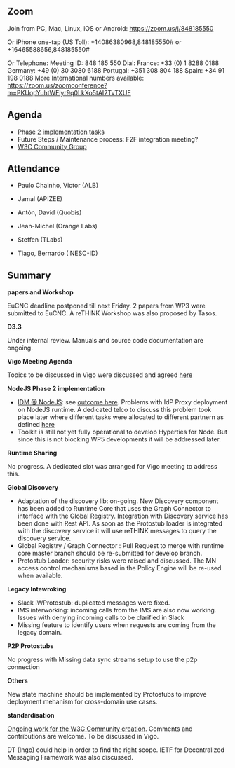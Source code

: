 ## Zoom

Join from PC, Mac, Linux, iOS or Android: https://zoom.us/j/848185550

Or iPhone one-tap (US Toll):  +14086380968,848185550# or +16465588656,848185550#

Or Telephone:
    Meeting ID: 848 185 550
  Dial:
    France: +33 (0) 1 8288 0188
    Germany: +49 (0) 30 3080 6188
    Portugal: +351 308 804 188
    Spain: +34 91 198 0188
  More  International numbers available: https://zoom.us/zoomconference?m=PKUopYuhtWEiyr9q0LkXo5tAI2TvTXUE

Agenda
------

- [Phase 2 implementation tasks](https://github.com/orgs/reTHINK-project/projects/1)
- Future Steps / Maintenance process: F2F integration meeting?
-	[W3C Community Group](https://github.com/reTHINK-project/w3c)

Attendance
----------

- Paulo Chainho, Victor (ALB)

- Jamal (APIZEE)

- Antón, David (Quobis)

- Jean-Michel (Orange Labs)

- Steffen (TLabs)


- Tiago, Bernardo (INESC-ID)




Summary
-------


**papers and Workshop**

EuCNC deadline postponed till next Friday.
2 papers from WP3 were submitted to EuCNC.
A reTHINK Workshop was also proposed by Tasos.

**D3.3**

Under internal review.
Manuals and source code documentation are ongoing.

**Vigo Meeting Agenda**

Topics to be discussed in Vigo were discussed and agreed [here](https://github.com/reTHINK-project/core-framework/issues/204)

**NodeJS Phase 2 implementation**

- [IDM @ NodeJS](https://github.com/reTHINK-project/specs/issues/17): see [outcome here](https://github.com/reTHINK-project/specs/issues/17#issuecomment-261919199). Problems with IdP Proxy deployment on NodeJS runtime. A dedicated telco to discuss this problem took place later where different tasks were allocated to different partnern as defined [here](https://github.com/reTHINK-project/dev-runtime-core/issues/160)
- Toolkit is still not yet fully operational to develop Hyperties for Node. But since this is not blocking WP5 developments it will be addressed later.

**Runtime Sharing**

No progress.
A dedicated slot was arranged for Vigo meeting to address this.

**Global Discovery**

- Adaptation of the discovery lib: on-going. New Discovery component has been added to Runtime Core that uses the Graph Connector to interface with the Global Registry. Integration with Discovery service has been done with Rest API. As soon as the Protostub loader is integrated with the discovery service it will use reTHINK messages to query the discovery service.
- Global Registry / Graph Connector : Pull Request to merge with runtime core master branch should be re-submitted for develop branch.
- Protostub Loader: security risks were raised and discussed. The MN access control mechanisms based in the Policy Engine will be re-used when available.

**Legacy Intewroking**

- Slack IWProtostub: duplicated messages were fixed.
- IMS interworking: incoming calls from the IMS are also now working. Issues with denying incoming calls to be clarified in Slack
- Missing feature to identify users when requests are coming from the legacy domain.

**P2P Protostubs**

No progress with Missing data sync streams setup to use the p2p connection

**Others**

New state machine should be implemented by Protostubs to improve deployment mehanism for cross-domain use cases.


**standardisation**

[Ongoing work for the W3C Community creation](https://github.com/reTHINK-project/core-framework/tree/master/docs/standards/W3C). Comments and contributions are welcome. To be discussed in Vigo.

DT (Ingo) could help in order to find the right scope.
IETF for Decentralized Messaging Framework was also discussed.
